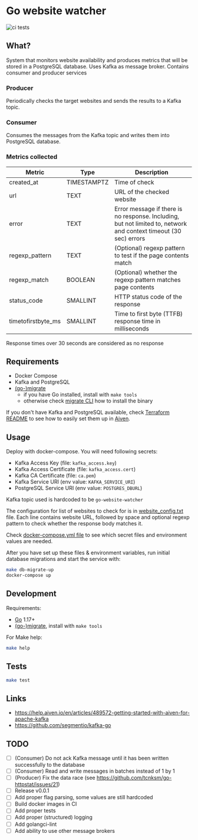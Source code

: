 # Go website watcher

![ci tests](https://github.com/popsu/go-website-watcher/actions/workflows/tests.yml/badge.svg)

## What?

System that monitors website availability and produces metrics that will be stored in a PostgreSQL database. Uses Kafka as message broker. Contains consumer and producer services

### Producer

Periodically checks the target websites and sends the results to a Kafka topic.

### Consumer

Consumes the messages from the Kafka topic and writes them into PostgreSQL database.

### Metrics collected

  | Metric | Type | Description |
  | ------ | ---- | ----------- |
  | created_at         | TIMESTAMPTZ | Time of check |
  | url                | TEXT        | URL of the checked website |
  | error              | TEXT        | Error message if there is no response. Including, but not limited to, network and context timeout (30 sec) errors |
  | regexp_pattern     | TEXT        | (Optional) regexp pattern to test if the page contents match |
  | regexp_match       | BOOLEAN     | (Optional) whether the regexp pattern matches page contents |
  | status_code        | SMALLINT    | HTTP status code of the response |
  | timetofirstbyte_ms | SMALLINT    | Time to first byte (TTFB) response time in milliseconds |

Response times over 30 seconds are considered as no response

## Requirements

- Docker Compose
- Kafka and PostgreSQL
- [(go-)migrate](https://github.com/golang-migrate/migrate)
  - if you have Go installed, install with `make tools`
  - otherwise check [migrate CLI](https://github.com/golang-migrate/migrate/blob/master/cmd/migrate/README.md) how to install the binary

If you don't have Kafka and PostgreSQL available, check [Terraform README](./terraform/README.md) to see how to easily set them up in [Aiven](https://aiven.io/).

## Usage

Deploy with docker-compose. You will need following secrets:

- Kafka Access Key (file: `kafka_access.key`)
- Kafka Access Certificate (file: `kafka_access.cert`)
- Kafka CA Certificate (file: `ca.pem`)
- Kafka Service URI (env value: `KAFKA_SERVICE_URI`)
- PostgreSQL Service URI (env value: `POSTGRES_DBURL`)

Kafka topic used is hardcoded to be `go-website-watcher`

The configuration for list of websites to check for is in [website_config.txt](./website_config.txt) file. Each line contains website URL, followed by space and optional regexp pattern to check whether the response body matches it.

Check [docker-compose.yml file](./docker-compose.yml) to see which secret files and environment values are needed.

After you have set up these files & environment variables, run initial database migrations and start the service with:

```bash
make db-migrate-up
docker-compose up
```

## Development

Requirements:

- [Go](https://golang.org/doc/install) 1.17+
- [(go-)migrate](https://github.com/golang-migrate/migrate), install with `make tools`

For Make help:

```bash
make help
```

## Tests

```bash
make test
```

## Links

- https://help.aiven.io/en/articles/489572-getting-started-with-aiven-for-apache-kafka
- https://github.com/segmentio/kafka-go

## TODO

- [ ] (Consumer) Do not ack Kafka message until it has been written successfully to the database
- [ ] (Consumer) Read and write messages in batches instead of 1 by 1
- [ ] (Producer) Fix the data race (see https://github.com/tcnksm/go-httpstat/issues/21)
- [ ] Release v0.0.1
- [ ] Add proper flag parsing, some values are still hardcoded
- [ ] Build docker images in CI
- [ ] Add proper tests
- [ ] Add proper (structured) logging
- [ ] Add golangci-lint
- [ ] Add ability to use other message brokers
